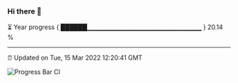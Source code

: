 ### Hi there 👋

⏳ Year progress { ██████▁▁▁▁▁▁▁▁▁▁▁▁▁▁▁▁▁▁▁▁▁▁▁▁ } 20.14 %

---

⏰ Updated on Tue, 15 Mar 2022 12:20:41 GMT

![Progress Bar CI](https://github.com/liununu/liununu/workflows/Progress%20Bar%20CI/badge.svg)
